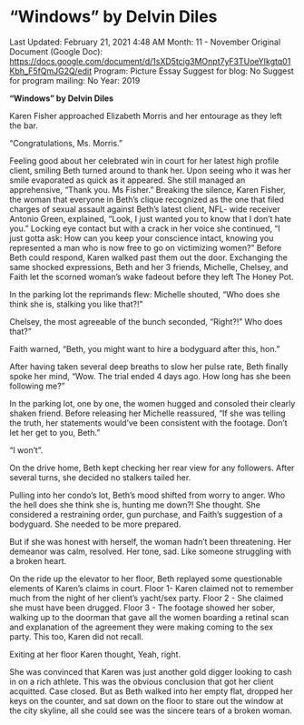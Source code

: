 # “Windows” by Delvin Diles

Last Updated: February 21, 2021 4:48 AM
Month: 11 - November
Original Document (Google Doc): https://docs.google.com/document/d/1sXD5tcig3MOnpt7yF3TUoeYIkgtq01Kbh_F5fQmJG2Q/edit
Program: Picture Essay
Suggest for blog: No
Suggest for program mailing: No
Year: 2019

**“Windows” by Delvin Diles**

Karen Fisher approached Elizabeth Morris and her entourage as they left the bar.

“Congratulations, Ms. Morris.”

Feeling good about her celebrated win in court for her latest high profile client, smiling Beth turned around to thank her. Upon seeing who it was her smile evaporated as quick as it appeared. She still managed an apprehensive, “Thank you. Ms Fisher.” Breaking the silence, Karen Fisher, the woman that everyone in Beth’s clique recognized as the one that filed charges of sexual assault against Beth’s latest client, NFL- wide receiver Antonio Green, explained, “Look, I just wanted you to know that I don’t hate you.” Locking eye contact but with a crack in her voice she continued, “I just gotta ask: How can you keep your conscience intact, knowing you represented a man who is now free to go on victimizing women?” Before Beth could respond, Karen walked past them out the door. Exchanging the same shocked expressions, Beth and her 3 friends, Michelle, Chelsey, and Faith let the scorned woman’s wake fadeout before they left The Honey Pot.

In the parking lot the reprimands flew: Michelle shouted, “Who does she think she is, stalking you like that?!”

Chelsey, the most agreeable of the bunch seconded, “Right?!” Who does that?”

Faith warned, “Beth, you might want to hire a bodyguard after this, hon.”

After having taken several deep breaths to slow her pulse rate, Beth finally spoke her mind, “Wow. The trial ended 4 days ago. How long has she been following me?”

In the parking lot, one by one, the women hugged and consoled their clearly shaken friend. Before releasing her Michelle reassured, “If she was telling the truth, her statements would’ve been consistent with the footage. Don’t let her get to you, Beth.”

“I won’t”.

On the drive home, Beth kept checking her rear view for any followers. After several turns, she decided no stalkers tailed her.

Pulling into her condo’s lot, Beth’s mood shifted from worry to anger. Who the hell does she think she is, hunting me down?! She thought. She considered a restraining order, gun purchase, and Faith’s suggestion of a bodyguard. She needed to be more prepared.

But if she was honest with herself, the woman hadn’t been threatening. Her demeanor was calm, resolved. Her tone, sad. Like someone struggling with a broken heart.

On the ride up the elevator to her floor, Beth replayed some questionable elements of Karen’s claims in court. Floor 1- Karen claimed not to remember much from the night of her client’s yacht/sex party. Floor 2 - She claimed she must have been drugged. Floor 3 - The footage showed her sober, walking up to the doorman that gave all the women boarding a retinal scan and explanation of the agreement they were making coming to the sex party. This too, Karen did not recall.

Exiting at her floor Karen thought, Yeah, right.

She was convinced that Karen was just another gold digger looking to cash in on a rich athlete. This was the obvious conclusion that got her client acquitted. Case closed. But as Beth walked into her empty flat, dropped her keys on the counter, and sat down on the floor to stare out the window at the city skyline, all she could see was the sincere tears of a broken woman.